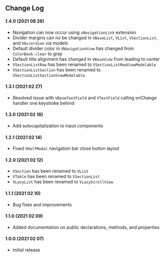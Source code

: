 ## Change Log

#### 1.4.0 (2021 08 26)

- Navigation can now occur using `vNavigationLink` extension
- Divider margins can no be changed in `VBaseList`, `VList`, `VSectionList`, and `VAccordion` via models
- Default divider color in `VNavigationView` has changed from `ColorBook.clear` to gray
- Default title alignment has changed in `VBaseView` from leading to center
- `VSectionListRow` has been renamed to `VSectionListRowViewModelable`
- `VSectionListSection` has been renamed to `VSectionListSectionViewModelable`

#### 1.3.1 (2021 02 27)

- Resolved issue with `VBaseTextField` and `VTextField` calling onChange handler one keystroke behind

#### 1.3.0 (2021 02 16)

- Add autocapitalization to input components

#### 1.2.1 (2021 02 14)

- Fixed `VHalfModal` navigation bar close button layout

#### 1.2.0 (2021 02 12)

- `VSection` has been renamed to `VList`
- `VTable` has been renamed to `VSectionList`
- `VLazyList` has been renamed to `VLazyScrollView`

#### 1.1.1 (2021 02 10)

- Bug fixes and improvements

#### 1.1.0 (2021 02 09)

- Added documentation on public declarations, methods, and properties

#### 1.0.0 (2021 02 07)

- Initial release
